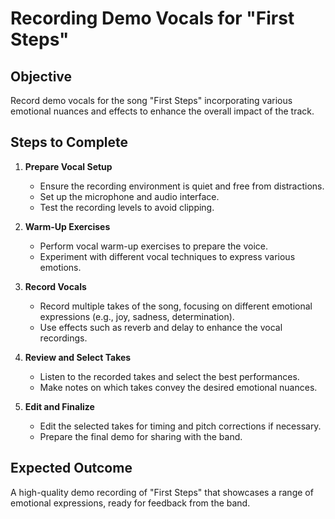 # Recording Demo Vocals for "First Steps"

## Objective
Record demo vocals for the song "First Steps" incorporating various emotional nuances and effects to enhance the overall impact of the track.

## Steps to Complete
1. **Prepare Vocal Setup**
   - Ensure the recording environment is quiet and free from distractions.
   - Set up the microphone and audio interface.
   - Test the recording levels to avoid clipping.

2. **Warm-Up Exercises**
   - Perform vocal warm-up exercises to prepare the voice.
   - Experiment with different vocal techniques to express various emotions.

3. **Record Vocals**
   - Record multiple takes of the song, focusing on different emotional expressions (e.g., joy, sadness, determination).
   - Use effects such as reverb and delay to enhance the vocal recordings.

4. **Review and Select Takes**
   - Listen to the recorded takes and select the best performances.
   - Make notes on which takes convey the desired emotional nuances.

5. **Edit and Finalize**
   - Edit the selected takes for timing and pitch corrections if necessary.
   - Prepare the final demo for sharing with the band.

## Expected Outcome
A high-quality demo recording of "First Steps" that showcases a range of emotional expressions, ready for feedback from the band.
